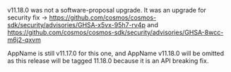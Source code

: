 v11.18.0 was not a software-proposal upgrade.
It was an upgrade for security fix -> https://github.com/cosmos/cosmos-sdk/security/advisories/GHSA-x5vx-95h7-rv4p and https://github.com/cosmos/cosmos-sdk/security/advisories/GHSA-8wcc-m6j2-qxvm

AppName is still v11.17.0 for this one, and AppName v11.18.0 will be omitted as this release will be tagged 11.18.0 because it is an API breaking fix.